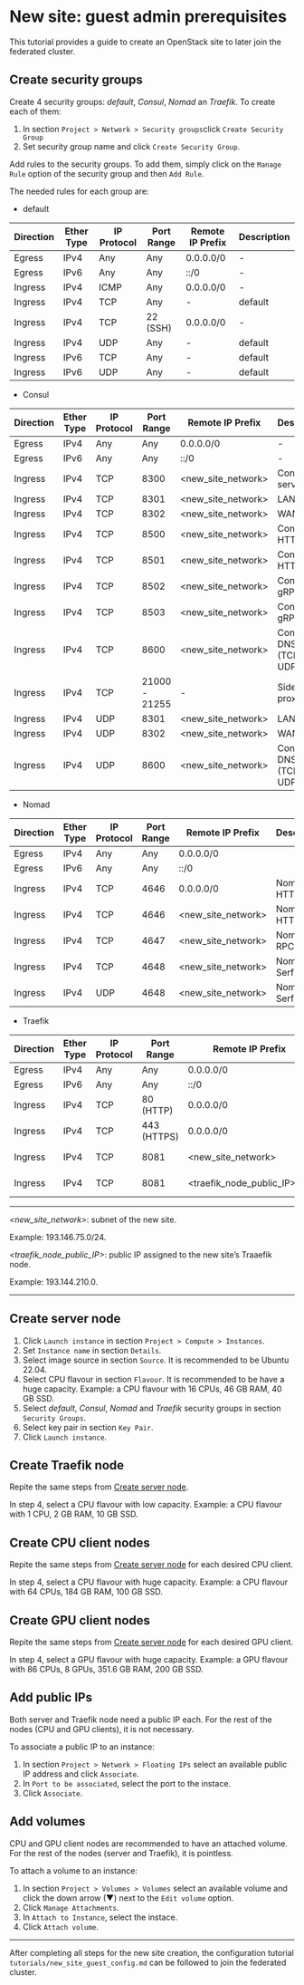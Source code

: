 # New site: guest admin prerequisites

This tutorial provides a guide to create an OpenStack site to later join the federated cluster.

## Create security groups

Create 4 security groups: *default*, *Consul*, *Nomad* an *Traefik*. To create each of them:

1. In section `Project > Network > Security groups`click `Create Security Group`
2. Set security group name and click `Create Security Group`.

Add rules to the security groups. To add them, simply click on the `Manage Rule` option of the security group and then `Add Rule`.

The needed rules for each group are:

- default

| Direction | Ether Type | IP Protocol | Port Range | Remote IP Prefix | Description |
| --- | --- | --- | --- | --- | --- |
| Egress | IPv4 | Any | Any | 0.0.0.0/0 | - |
| Egress | IPv6 | Any | Any | ::/0 | - |
| Ingress | IPv4 | ICMP | Any | 0.0.0.0/0 | - |
| Ingress | IPv4 | TCP | Any | - | default |
| Ingress | IPv4 | TCP | 22 (SSH) | 0.0.0.0/0 | - |
| Ingress | IPv4 | UDP | Any | - | default |
| Ingress | IPv6 | TCP | Any | - | default |
| Ingress | IPv6 | UDP | Any | - | default |

- Consul

| Direction | Ether Type | IP Protocol | Port Range | Remote IP Prefix | Description |
| --- | --- | --- | --- | --- | --- |
| Egress | IPv4 | Any | Any | 0.0.0.0/0 | - |
| Egress | IPv6 | Any | Any | ::/0 | - |
| Ingress | IPv4 | TCP | 8300 | <new_site_network> | Consul server |
| Ingress | IPv4 | TCP | 8301 | <new_site_network> | LAN Serf |
| Ingress | IPv4 | TCP | 8302 | <new_site_network> | WAN Serf |
| Ingress | IPv4 | TCP | 8500 | <new_site_network> | Consul HTTP |
| Ingress | IPv4 | TCP | 8501 | <new_site_network> | Consul HTTPs |
| Ingress | IPv4 | TCP | 8502 | <new_site_network> | Consul gRPC |
| Ingress | IPv4 | TCP | 8503 | <new_site_network> | Consul gRPC (TLS) |
| Ingress | IPv4 | TCP | 8600 | <new_site_network> | Consul DNS server (TCP and UDP) |
| Ingress | IPv4 | TCP | 21000 - 21255 | - | Sidecar proxies |
| Ingress | IPv4 | UDP | 8301 | <new_site_network> | LAN Serf |
| Ingress | IPv4 | UDP | 8302 | <new_site_network> | WAN Serf |
| Ingress | IPv4 | UDP | 8600 | <new_site_network> | Consul DNS server (TCP and UDP) |

- Nomad

| Direction | Ether Type | IP Protocol | Port Range | Remote IP Prefix | Description |
| --- | --- | --- | --- | --- | --- |
| Egress | IPv4 | Any | Any | 0.0.0.0/0 |  |
| Egress | IPv6 | Any | Any | ::/0 |  |
| Ingress | IPv4 | TCP | 4646 | 0.0.0.0/0 | Nomad HTTP API |
| Ingress | IPv4 | TCP | 4646 | <new_site_network> | Nomad HTTP API |
| Ingress | IPv4 | TCP | 4647 | <new_site_network> | Nomad RPC |
| Ingress | IPv4 | TCP | 4648 | <new_site_network> | Nomad Serf WAN |
| Ingress | IPv4 | UDP | 4648 | <new_site_network> | Nomad Serf WAN |

- Traefik

| Direction | Ether Type | IP Protocol | Port Range | Remote IP Prefix | Description |
| --- | --- | --- | --- | --- | --- |
| Egress | IPv4 | Any | Any | 0.0.0.0/0 |  |
| Egress | IPv6 | Any | Any | ::/0 |  |
| Ingress | IPv4 | TCP | 80 (HTTP) | 0.0.0.0/0 |  |
| Ingress | IPv4 | TCP | 443 (HTTPS) | 0.0.0.0/0 | Allow SSL |
| Ingress | IPv4 | TCP | 8081 | <new_site_network> | Traefik dashboard |
| Ingress | IPv4 | TCP | 8081 | <traefik_node_public_IP>/24 | Traefik dashboard |

---

*<new_site_network>*: subnet of the new site. 

Example: 193.146.75.0/24.

*<traefik_node_public_IP>*: public IP assigned to the new site’s Traaefik node.

Example: 193.144.210.0.

---

## Create server node

1. Click `Launch instance` in section `Project > Compute > Instances`.
2. Set `Instance name` in section `Details`.
3. Select image source in section `Source`. It is recommended to be Ubuntu 22.04.
4. Select CPU flavour in section `Flavour`. It is recommended to be have a huge capacity. Example: a CPU flavour with 16 CPUs, 46 GB RAM, 40 GB SSD.
5. Select *default*, *Consul*, *Nomad* and *Traefik* security groups in section `Security Groups`.
6. Select key pair in section `Key Pair`.
7. Click `Launch instance`.

## Create Traefik node

Repite the same steps from [Create server node](https://www.notion.so/Create-server-node-a6a4ddcf706247f8bf7caa14b3ba3f41?pvs=21). 

In step 4, select a CPU flavour with low capacity. Example: a CPU flavour with 1 CPU,	2 GB RAM,	10 GB SSD.

## Create CPU client nodes

Repite the same steps from [Create server node](https://www.notion.so/Create-server-node-a6a4ddcf706247f8bf7caa14b3ba3f41?pvs=21) for each desired CPU client.

In step 4, select a CPU flavour with huge capacity. Example: a CPU flavour with 64 CPUs, 184 GB RAM, 100 GB SSD.

## Create GPU client nodes

Repite the same steps from [Create server node](https://www.notion.so/Create-server-node-a6a4ddcf706247f8bf7caa14b3ba3f41?pvs=21) for each desired GPU client.

In step 4, select a GPU flavour with huge capacity. Example: a GPU flavour with 86 CPUs, 8 GPUs, 351.6 GB RAM,	200 GB SSD.

## Add public IPs

Both server and Traefik node need a public IP each. For the rest of the nodes (CPU and GPU clients), it is not necessary.  

To associate a public IP to an instance:

1. In section `Project > Network > Floating IPs` select an available public IP address and click `Associate`.
2. In `Port to be associated`, select the port to the instace.
3. Click `Associate`.

## Add volumes

CPU and GPU client nodes are recommended to have an attached volume. For the rest of the nodes (server and Traefik), it is pointless.

To attach a volume to an instance:

1. In section `Project > Volumes > Volumes` select an available volume and click the down arrow (▼) next to the `Edit volume` option.
2. Click `Manage Attachments`.
3. In `Attach to Instance`, select the instace.
4. Click `Attach volume`.

---

After completing all steps for the new site creation, the configuration tutorial `tutorials/new_site_guest_config.md` can be followed to join the federated cluster.


